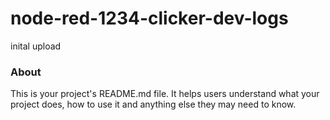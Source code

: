 node-red-1234-clicker-dev-logs
==============================

inital upload

### About

This is your project's README.md file. It helps users understand what your
project does, how to use it and anything else they may need to know.